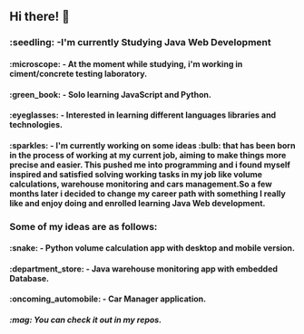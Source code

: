 ## Hi there! :wave:

<h3>:seedling: -I'm currently Studying Java Web Development
<h4>:microscope: - At the moment while studying, i'm working in ciment/concrete testing laboratory.
<h4>:green_book: - Solo learning JavaScript and Python.
<h4>:eyeglasses: - Interested in learning different languages libraries and technologies. 
<h4>:sparkles: - I'm currently working on some ideas :bulb: that has been born in the process of working at my current job, aiming to make things more precise and easier.
  This pushed me into programming and i found myself inspired and satisfied solving working tasks in my job like volume calculations, warehouse monitoring and cars management.So a few months later i decided to change my career path with something I really like and enjoy doing and enrolled learning Java Web development.
<h3>Some of my ideas are as follows:
<h4>:snake: - Python volume calculation app with desktop and mobile version.
<h4>:department_store: - Java warehouse monitoring app with embedded Database.
<h4>:oncoming_automobile: - Car Manager application.
<h5>:mag: You can check it out in my repos.

